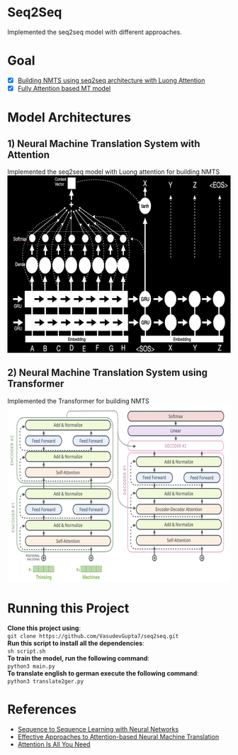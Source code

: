 # Seq2Seq
Implemented the seq2seq model with different approaches. 

# Goal
- [x] [Building NMTS using seq2seq architecture with Luong Attention](rnn_attention.py)
- [x] [Fully Attention based MT model](transformers.py)

# Model Architectures
## 1) Neural Machine Translation System with Attention
Implemented the seq2seq model with Luong attention for building NMTS <br>
<img src="assets/rnn_model.png" width="700" height="400"/> <br>

## 2) Neural Machine Translation System using Transformer
Implemented the Transformer for building NMTS <br>
<img src="assets/transformers_model.png" width="700" height="400"/> <br>

# Running this Project
**Clone this project using**: <br>
`git clone https://github.com/VasudevGupta7/seq2seq.git`<br>
**Run this script to install all the dependencies**: <br>
`sh script.sh`<br>
**To train the model, run the following command**:<br>
`python3 main.py`<br>
**To translate english to german execute the following command**:<br>
`python3 translate2ger.py`<br>

# References
- [Sequence to Sequence Learning with Neural Networks](https://arxiv.org/abs/1409.3215)
- [Effective Approaches to Attention-based Neural Machine Translation](https://arxiv.org/abs/1508.04025)
- [Attention Is All You Need](https://arxiv.org/abs/1706.03762)
